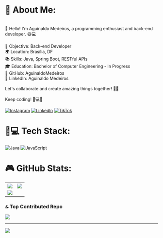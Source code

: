 # 💫 About Me:
<br>👋 Hello! I'm Aguinaldo Medeiros, a programming enthusiast and back-end developer. 😄💻<br><br>💼 Objective: Back-end Developer<br>🌍 Location: Brasília, DF<br>📚 Skills: Java, Spring Boot, RESTful APIs<br>🎓 Education: Bachelor of Computer Engineering - In Progress<br>🔧 GitHub: AguinaldoMedeiros<br>💼 LinkedIn: Aguinaldo Medeiros<br><br>Let's collaborate and create amazing things together! 🌟✨<br><br>Keep coding! 💪💻🚀

[![Instagram](https://img.shields.io/badge/Instagram-%23E4405F.svg?logo=Instagram&logoColor=white)](https://instagram.com/https://www.instagram.com/medeiros.code/) [![LinkedIn](https://img.shields.io/badge/LinkedIn-%230077B5.svg?logo=linkedin&logoColor=white)](https://linkedin.com/in/https://www.linkedin.com/in/aguinaldo-medeiros-6153b2236/) [![TikTok](https://img.shields.io/badge/TikTok-%23000000.svg?logo=TikTok&logoColor=white)](https://tiktok.com/@https://www.tiktok.com/@medeiros.coder?lang=pt-BR) 

# 🚀💻 Tech Stack:
![Java](https://img.shields.io/badge/java-%23ED8B00.svg?style=for-the-badge&logo=java&logoColor=white) ![JavaScript](https://img.shields.io/badge/javascript-%23323330.svg?style=for-the-badge&logo=javascript&logoColor=%23F7DF1E)

# 🎮 GitHub Stats:
<table>
  <tr>
    <td><img src="https://github-readme-stats.vercel.app/api?username=AguinaldoMedeiros&theme=gotham&hide_border=false&include_all_commits=false&count_private=false"></td>
    <td><img src="https://github-readme-streak-stats.herokuapp.com/?user=AguinaldoMedeiros&theme=gotham&hide_border=false"></td>
  </tr>
  <tr>
    <td colspan="2"><img src="https://github-readme-stats.vercel.app/api/top-langs/?username=AguinaldoMedeiros&theme=gotham&hide_border=false&include_all_commits=false&count_private=false&layout=compact"></td>
  </tr>
</table>


### 🔝 Top Contributed Repo
![](https://github-contributor-stats.vercel.app/api?username=AguinaldoMedeiros&limit=5&theme=dark&combine_all_yearly_contributions=true)

---
[![](https://visitcount.itsvg.in/api?id=AguinaldoMedeiros&icon=0&color=0)](https://visitcount.itsvg.in)

<!-- Proudly created with GPRM ( https://gprm.itsvg.in ) -->
